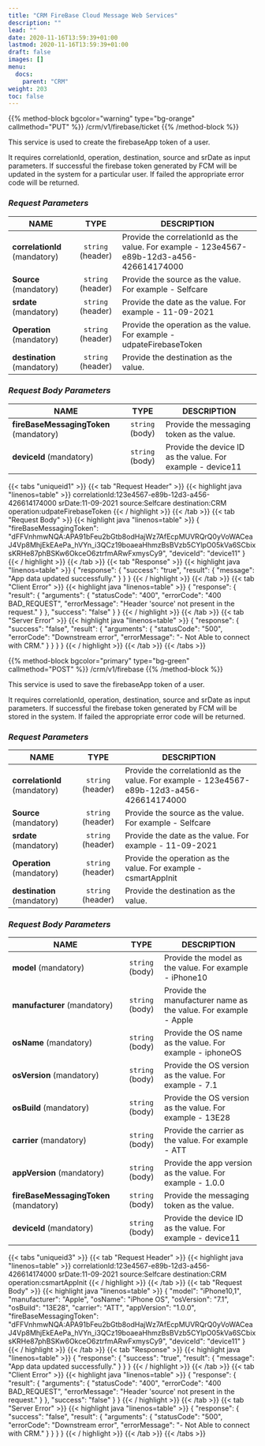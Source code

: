```yaml
---
title: "CRM FireBase Cloud Message Web Services"
description: ""
lead: ""
date: 2020-11-16T13:59:39+01:00
lastmod: 2020-11-16T13:59:39+01:00
draft: false
images: []
menu:
  docs:
    parent: "CRM"
weight: 203
toc: false
---
```


{{% method-block bgcolor="warning" type="bg-orange" callmethod="PUT" %}}
  /crm/v1/firebase/ticket
{{% /method-block %}}

This service is used to create the firebaseApp token of a user.

It requires correlationId, operation, destination, source and srDate as input parameters. If successful the firebase token generated by FCM will be updated in the system for a particular user. If failed the appropriate error code will be returned.

<section>

### *Request Parameters*
| NAME        | TYPE           | DESCRIPTION  |
| ------------- |:-------------:| ----- |
| **correlationId** (mandatory)    | ``string`` (header)      |   Provide the correlationId as the value. For example - 123e4567-e89b-12d3-a456-426614174000 |
| **Source** (mandatory) | ``string`` (header)      |    Provide the source as the value. For example - Selfcare |
| **srdate** (mandatory) | ``string`` (header)      |    Provide the date as the value. For example - 11-09-2021 |
| **Operation** (mandatory) | ``string`` (header)      |    Provide the operation as the value. For example - udpateFirebaseToken |
| **destination** (mandatory) | ``string`` (header)      |    Provide the destination as the value. |

### *Request Body Parameters*
| NAME        | TYPE           | DESCRIPTION  |
| ------------- |:-------------:| ----- |
| **fireBaseMessagingToken** (mandatory) | ``string`` (body)      |    Provide the messaging token as the value. |
| **deviceId** (mandatory) | ``string`` (body)      |    Provide the device ID as the value. For example - device11 |

{{< tabs "uniqueid1" >}}
{{< tab "Request Header" >}}
{{< highlight java "linenos=table" >}}
correlationId:123e4567-e89b-12d3-a456-426614174000
srDate:11-09-2021
source:Selfcare
destination:CRM
operation:udpateFirebaseToken
{{< / highlight >}}
{{< /tab >}}
{{< tab "Request Body" >}}
{{< highlight java "linenos=table" >}}
{
    "fireBaseMessagingToken": "dFFVnhmwNQA:APA91bFeu2bGtb8odHajWz7AfEcpMUVRQrQ0yVoWACeaJ4Vp8MhjEkEAePa_hVYn_i3QCz19boaeaHhmzBsBVzb5CYlpO05kVa6SCbixsKRHe87phBSKw6OkceO6ztrfmARwFxmysCy9",
    "deviceId": "device11"
}
{{< / highlight >}}
{{< /tab >}}
{{< tab "Response" >}}
{{< highlight java "linenos=table" >}}
{
  "response": {
    "success": "true",
    "result": {
      "message": "App data updated successfully."
    }
  }
}
{{< / highlight >}}
{{< /tab >}}
{{< tab "Client Error" >}}
{{< highlight java "linenos=table" >}}
{
  "response": {
    "result": {
      "arguments": {
        "statusCode": "400",
        "errorCode": "400 BAD_REQUEST",
        "errorMessage": "Header 'source' not present in the request."
      }
    },
    "success": "false"
  }
}
{{< / highlight >}}
{{< /tab >}}
{{< tab "Server Error" >}}
{{< highlight java "linenos=table" >}}
{
  "response": {
    "success": "false",
    "result": {
      "arguments": {
        "statusCode": "500",
        "errorCode": "Downstream error",
        "errorMessage": "- Not Able to connect with CRM."
      }
    }
  }
}
{{< / highlight >}}
{{< /tab >}}
{{< /tabs >}}
</section>

{{% method-block bgcolor="primary" type="bg-green" callmethod="POST" %}}
  /crm/v1/firebase
{{% /method-block %}}

This service is used to save the firebaseApp token of a user.

It requires correlationId, operation, destination, source and srDate as input parameters. If successful the firebase token generated by FCM will be stored in the system. If failed the appropriate error code will be returned.

<section>

### *Request Parameters*
| NAME        | TYPE           | DESCRIPTION  |
| ------------- |:-------------:| ----- |
| **correlationId** (mandatory)    | ``string`` (header)      |   Provide the correlationId as the value. For example - 123e4567-e89b-12d3-a456-426614174000 |
| **Source** (mandatory) | ``string`` (header)      |    Provide the source as the value. For example - Selfcare |
| **srdate** (mandatory) | ``string`` (header)      |    Provide the date as the value. For example - 11-09-2021 |
| **Operation** (mandatory) | ``string`` (header)      |    Provide the operation as the value. For example - csmartAppInit |
| **destination** (mandatory) | ``string`` (header)      |    Provide the destination as the value. |

### *Request Body Parameters*
| NAME        | TYPE           | DESCRIPTION  |
| ------------- |:-------------:| ----- |
| **model** (mandatory)    | ``string`` (body)      |   Provide the model as the value. For example - iPhone10 |
| **manufacturer** (mandatory) | ``string`` (body)      |    Provide the manufacturer name as the value. For example - Apple |
| **osName** (mandatory) | ``string`` (body)      |    Provide the OS name as the value. For example - iphoneOS |
| **osVersion** (mandatory) | ``string`` (body)      |    Provide the OS version as the value. For example - 7.1 |
| **osBuild** (mandatory) | ``string`` (body)      |    Provide the OS version as the value. For example - 13E28 |
| **carrier** (mandatory) | ``string`` (body)      |    Provide the carrier as the value. For example - ATT |
| **appVersion** (mandatory) | ``string`` (body)      |    Provide the app version as the value. For example - 1.0.0 |
| **fireBaseMessagingToken** (mandatory) | ``string`` (body)      |    Provide the messaging token as the value.  |
| **deviceId** (mandatory) | ``string`` (body)      |    Provide the device ID as the value. For example - device11 |
{{< tabs "uniqueid3" >}}
{{< tab "Request Header" >}}
{{< highlight java "linenos=table" >}}
correlationId:123e4567-e89b-12d3-a456-426614174000
srDate:11-09-2021
source:Selfcare
destination:CRM
operation:csmartAppInit
{{< / highlight >}}
{{< /tab >}}
{{< tab "Request Body" >}}
{{< highlight java "linenos=table" >}}
{
"model": "iPhone10,1",
"manufacturer": "Apple",
"osName": "iPhone OS",
"osVersion": "7.1",
"osBuild": "13E28",
"carrier": "ATT",
"appVersion": "1.0.0",
"fireBaseMessagingToken": "dFFVnhmwNQA:APA91bFeu2bGtb8odHajWz7AfEcpMUVRQrQ0yVoWACeaJ4Vp8MhjEkEAePa_hVYn_i3QCz19boaeaHhmzBsBVzb5CYlpO05kVa6SCbixsKRHe87phBSKw6OkceO6ztrfmARwFxmysCy9",
"deviceId": "device11"
}
{{< / highlight >}}
{{< /tab >}}
{{< tab "Response" >}}
{{< highlight java "linenos=table" >}}
{
  "response": {
    "success": "true",
    "result": {
      "message": "App data updated successfully."
    }
  }
}
{{< / highlight >}}
{{< /tab >}}
{{< tab "Client Error" >}}
{{< highlight java "linenos=table" >}}
{
  "response": {
    "result": {
      "arguments": {
        "statusCode": "400",
        "errorCode": "400 BAD_REQUEST",
        "errorMessage": "Header 'source' not present in the request."
      }
    },
    "success": "false"
  }
}
{{< / highlight >}}
{{< /tab >}}
{{< tab "Server Error" >}}
{{< highlight java "linenos=table" >}}
{
  "response": {
    "success": "false",
    "result": {
      "arguments": {
        "statusCode": "500",
        "errorCode": "Downstream error",
        "errorMessage": "- Not Able to connect with CRM."
      }
    }
  }
}
{{< / highlight >}}
{{< /tab >}}
{{< /tabs >}}

</section>
